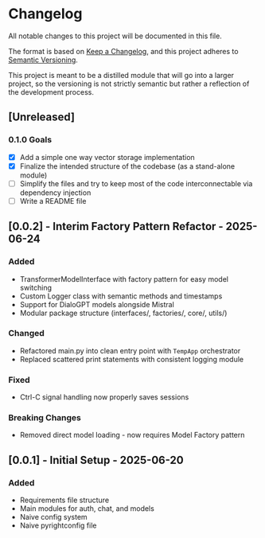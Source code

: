 # Changelog

All notable changes to this project will be documented in this file.

The format is based on [Keep a Changelog](https://keepachangelog.com/en/1.1.0/),
and this project adheres to [Semantic Versioning](https://semver.org/spec/v2.0.0.html).

This project is meant to be a distilled module that will go into a larger project, so the
versioning is not strictly semantic but rather a reflection of the development process.

## [Unreleased]

### 0.1.0 Goals
- [X] Add a simple one way vector storage implementation
- [X] Finalize the intended structure of the codebase (as a stand-alone module)
- [ ] Simplify the files and try to keep most of the code interconnectable via dependency injection
- [ ] Write a README file

## [0.0.2] - Interim Factory Pattern Refactor - 2025-06-24

### Added
- TransformerModelInterface with factory pattern for easy model switching
- Custom Logger class with semantic methods and timestamps
- Support for DialoGPT models alongside Mistral
- Modular package structure (interfaces/, factories/, core/, utils/)

### Changed
- Refactored main.py into clean entry point with `TempApp` orchestrator
- Replaced scattered print statements with consistent logging module

### Fixed
- Ctrl-C signal handling now properly saves sessions

### Breaking Changes
- Removed direct model loading - now requires Model Factory pattern

## [0.0.1] - Initial Setup - 2025-06-20

### Added
- Requirements file structure
- Main modules for auth, chat, and models
- Naive config system
- Naive pyrightconfig file
